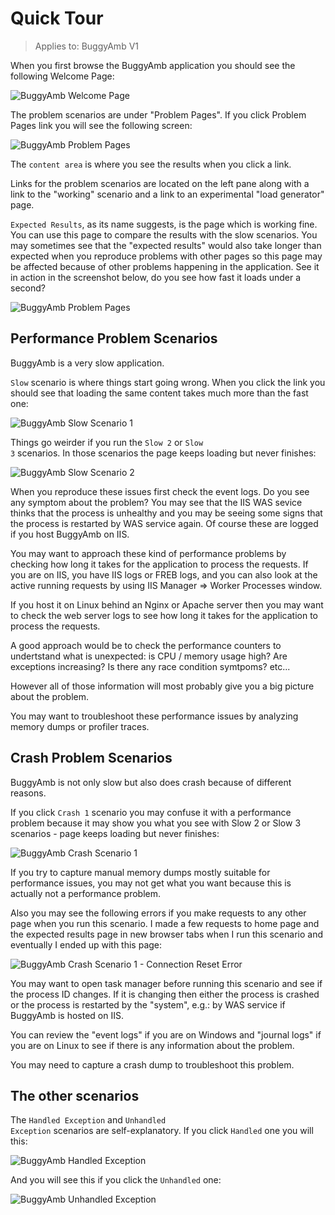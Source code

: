 <h1>Quick Tour</h1>

>Applies to: BuggyAmb V1

When you first browse the BuggyAmb application you should see the following Welcome Page:

![BuggyAmb Welcome Page](Images/browser_welcome_to_buggyamb.png)

The problem scenarios are under "Problem Pages". If you click Problem Pages link you will see the following screen:

![BuggyAmb Problem Pages](Images/browser_problem_pages.png)

The <code>content area</code> is where you see the results when you click a link.

Links for the problem scenarios are located on the left pane along with a link to the "working" scenario and a link to an experimental "load generator" page.

<code>Expected Results</code>, as its name suggests, is the page which is working fine. You can use this page to compare the results with the slow scenarios. You may sometimes see that the "expected results" would also take longer than expected when you reproduce problems with other pages so this page may be affected because of other problems happening in the application. See it in action in the screenshot below, do you see how fast it loads under a second?

![BuggyAmb Problem Pages](Images/browser_expected_results.png)

<h2>Performance Problem Scenarios</h2>

BuggyAmb is a very slow application.

<code>Slow</code> scenario is where things start going wrong. When you click the link you should see that loading the same content takes much more than the fast one:

![BuggyAmb Slow Scenario 1](Images/browser_problem_slow_1.png)

Things go weirder if you run the <code>Slow 2</code> or <code>Slow 3</code> scenarios. In those scenarios the page keeps loading but never finishes:

![BuggyAmb Slow Scenario 2](Images/browser_problem_slow_2.png)

When you reproduce these issues first check the event logs. Do you see any symptom about the problem? You may see that the IIS WAS sevice thinks that the process is unhealthy and you may be seeing some signs that the process is restarted by WAS service again. Of course these are logged if you host BuggyAmb on IIS.

You may want to approach these kind of performance problems by checking how long it takes for the application to process the requests. If you are on IIS, you have IIS logs or FREB logs, and you can also look at the active running requests by using IIS Manager => Worker Processes window.

If you host it on Linux behind an Nginx or Apache server then you may want to check the web server logs to see how long it takes for the application to process the requests.

A good approach would be to check the performance counters to undertstand what is unexpected: is CPU / memory usage high? Are exceptions increasing? Is there any race condition symtpoms? etc...

However all of those information will most probably give you a big picture about the problem.

You may want to troubleshoot these performance issues by analyzing memory dumps or profiler traces.

<h2>Crash Problem Scenarios</h2>

BuggyAmb is not only slow but also does crash because of different reasons.

If you click <code>Crash 1</code> scenario you may confuse it with a performance problem because it may show you what you see with Slow 2 or Slow 3 scenarios - page keeps loading but never finishes:

![BuggyAmb Crash Scenario 1](Images/browser_problem_crash_1.png)

If you try to capture manual memory dumps mostly suitable for performance issues, you may not get what you want because this is actually not a performance problem.

Also you may see the following errors if you make requests to any other page when you run this scenario. I made a few requests to home page and the expected results page in new browser tabs when I run this scenario and eventually I ended up with this page:

![BuggyAmb Crash Scenario 1 - Connection Reset Error](Images/browser_problem_crash_1_connection_reset_error.png)

You may want to open task manager before running this scenario and see if the process ID changes. If it is changing then either the process is crashed or the process is restarted by the "system", e.g.: by WAS service if BuggyAmb is hosted on IIS.

You can review the "event logs" if you are on Windows and "journal logs" if you are on Linux to see if there is any information about the problem.

You may need to capture a crash dump to troubleshoot this problem.



<h2>The other scenarios</h2>

The <code>Handled Exception</code> and <code>Unhandled Exception</code> scenarios are self-explanatory. If you click <code>Handled</code> one you will this:

![BuggyAmb Handled Exception](Images/browser_problem_handled_exception.png)

And you will see this if you click the <code>Unhandled</code> one:

![BuggyAmb Unhandled Exception](Images/browser_problem_unhandled_exception.png)




